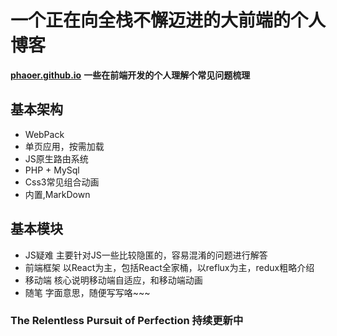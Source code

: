 # 一个正在向全栈不懈迈进的大前端的个人博客
**[phaoer.github.io](https://phaoer.github.io/)**
**一些在前端开发的个人理解个常见问题梳理**

## 基本架构

- WebPack
- 单页应用，按需加载
- JS原生路由系统
- PHP + MySql
- Css3常见组合动画
- 内置,MarkDown

## 基本模块

- JS疑难
  主要针对JS一些比较隐匿的，容易混淆的问题进行解答
- 前端框架
  以React为主，包括React全家桶，以reflux为主，redux粗略介绍
- 移动端
  核心说明移动端自适应，和移动端动画
- 随笔
  字面意思，随便写写咯~~~

### The Relentless Pursuit of Perfection    持续更新中
